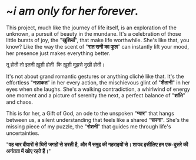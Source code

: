 # ~𝘪 𝘢𝘮 𝘰𝘯𝘭𝘺 𝘧𝘰𝘳 𝘩𝘦𝘳 𝘧𝘰𝘳𝘦𝘷𝘦𝘳.

This project, much like the journey of life itself, is an exploration of the unknown, a pursuit of beauty in the mundane. It's a celebration of those little bursts of joy, the "**खुशियाँ**", that make life worthwhile.  She's like that, you know? Like the way the scent of "**रात रानी का फूल**" can instantly lift your mood, her presence just makes everything better.

तू होती तो इतनी ख़ुशी होती 
कि ख़ुशी मुझसे दुखी होती। 

It's not about grand romantic gestures or anything cliché like that. It's the effortless "**नज़ाकत**" in her every action, the mischievous glint of "**शैतानी**" in her eyes when she laughs.  She's a walking contradiction, a whirlwind of energy one moment and a picture of serenity the next, a perfect balance of "**शांति**" and chaos.

This is for her, a Gift of God, an ode to the unspoken "**प्यार**" that hangs between us, a silent understanding that feels like a shared "**सपना**". She's the missing piece of my puzzle, the "**रोशनी**" that guides me through life's uncertainties.

"**वह चार दीवारों से घिरी जगहों से डरती है, और मैं समुद्र की गहराइयों से। शायद इसीलिए हम एक-दूसरे की अनंतता में खोए रहते हैं।**"
